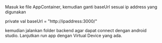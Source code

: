 Masuk ke file AppContainer, kemudian ganti baseUrl sesuai ip address yang digunakan

private val baseUrl = "http://ipaddress:3000/"

kemudian jalankan folder backend agar dapat connect dengan android studio.
Lanjutkan run app dengan Virtual Device yang ada.
